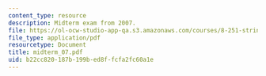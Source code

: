 ```yaml
---
content_type: resource
description: Midterm exam from 2007.
file: https://ol-ocw-studio-app-qa.s3.amazonaws.com/courses/8-251-string-theory-for-undergraduates-spring-2007/b22cc820187b199bed8ffcfa2fc60a1e_midterm_07.pdf
file_type: application/pdf
resourcetype: Document
title: midterm_07.pdf
uid: b22cc820-187b-199b-ed8f-fcfa2fc60a1e
---
```

